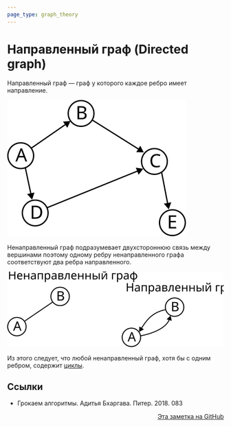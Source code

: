 ```yaml
---
page_type: graph_theory
---
```


# Направленный граф (Directed graph)

Направленный граф — граф у которого каждое ребро имеет направление.

![](images/directed_graph01.svg)

Ненаправленный граф подразумевает двухстороннюю связь между вершинами поэтому одному ребру ненаправленного графа соответствуют два ребра направленного.

![](images/directed_graph02.svg)

Из этого следует, что любой ненаправленный граф, хотя бы с одним ребром, содержит [циклы](20221107235655.md).

## Ссылки

* Грокаем алгоритмы. Адитья Бхаргава. Питер. 2018. 083 



<p v-pre style="text-align: right">
  <a href="https://github.com/Kverde/algorithms/blob/main/source/20221107234333.md">
  Эта заметка на GitHub
  </a>
</p>
